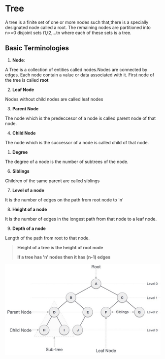 # Tree 

A tree is a finite set of one or more nodes such that,there is a specially designated node called a root. The remaining nodes are partitioned into n>=0 disjoint sets t1,t2,...tn where each of these sets is a tree.


## Basic Terminologies

1. **Node**:

A Tree is a collection of entities called nodes.Nodes are connected by edges. Each node contain a value or data associated with it. First node of the tree is called **root**


2. **Leaf Node**

Nodes without child nodes are called leaf nodes

3. **Parent Node**

The node which is the predeccesor of a node is called parent node of that node.

4. **Child Node**

The node which is the successor of a node is called child of that node.

1. **Degree**

The degree of a node is the number of subtrees of the node.

6. **Siblings**

Children of the same parent are called siblings

7. **Level of a node**

It is the number of edges on the path from root node to 'n'

8. **Height of a node**

It is the number of edges in the longest path from that node to a leaf node.

9. **Depth of a node**

Length of the path from root to that node.


> **Height of a tree is the height of root node**
> 
> **If a tree has 'n' nodes then it has (n-1) edges**




![Trees](images\tree_pic.jpg)


